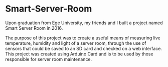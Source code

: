 # Smart-Server-Room
Upon graduation from Ege University, my friends and I built a project named Smart Server Room in 2016. 


The purpose of this project was to create a useful means of measuring live temperature, humidity and light of a server room, through the use of sensors that could be saved to an SD card and checked on a web interface. This project was created using Arduino Card and is to be used by those responsible for server room maintenance.
